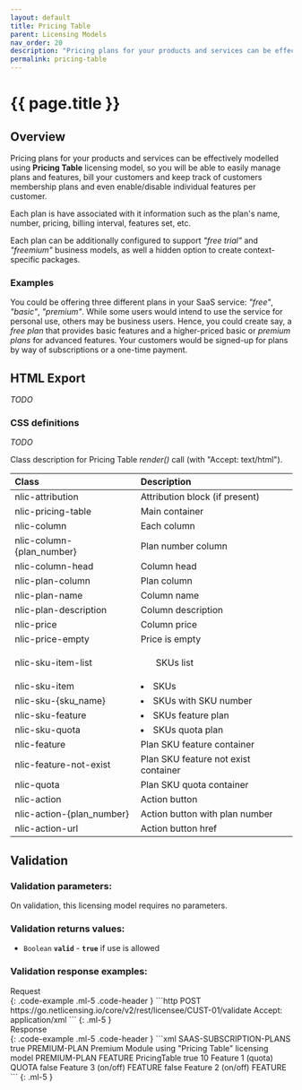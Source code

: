 ```yaml
---
layout: default
title: Pricing Table
parent: Licensing Models
nav_order: 20
description: "Pricing plans for your products and services can be effectively modelled using Pricing Table licensing model"
permalink: pricing-table
---
```


{{ page.title }}
============

Overview
--------

Pricing plans for your products and services can be effectively modelled using **Pricing Table** licensing model, so you will be able to easily manage plans and features, bill your customers and keep track of customers membership plans and even enable/disable individual features per customer.

Each plan is have associated with it information such as the plan's name, number, pricing, billing interval, features set, etc.

Each plan can be additionally configured to support *"free trial"* and *"freemium"* business models, as well a hidden option to create context-specific packages.

### Examples

You could be offering three different plans in your SaaS service: *"free"*, *"basic"*, *"premium"*. While some users would intend to use the service for personal use, others may be business users. Hence, you could create say, a *free plan* that provides basic features and a higher-priced basic or *premium plans* for advanced features.
Your customers would be signed-up for plans by way of subscriptions or a one-time payment.

HTML Export
-----------

*TODO*

### CSS definitions

*TODO*

Class description for Pricing Table *render()* call (with "Accept: text/html").

| Class | Description |
|:-------|:-----------|
| nlic-attribution | Attribution block (if present) |
| nlic-pricing-table | Main container |
| nlic-column | Each column |
| nlic-column-{plan_number} | Plan number column |
| nlic-column-head | Column head |
| nlic-plan-column | Plan column |
| nlic-plan-name | Column name |
| nlic-plan-description | Column description |
| nlic-price | Column price |
| nlic-price-empty | Price is empty |
| nlic-sku-item-list | <ul> SKUs list |
| nlic-sku-item | <li> SKUs |
| nlic-sku-{sku_name} | <li> SKUs with SKU number |
| nlic-sku-feature | <li> SKUs feature plan |
| nlic-sku-quota | <li> SKUs quota plan |
| nlic-feature | Plan SKU feature container |
| nlic-feature-not-exist | Plan SKU feature not exist container |
| nlic-quota | Plan SKU quota container |
| nlic-action | Action button |
| nlic-action-{plan_number} | Action button with plan number |
| nlic-action-url | Action button href |

Validation
----------

### Validation parameters:

On validation, this licensing model requires no parameters.

### Validation returns values:

-   `Boolean` **`valid`** - **`true`** if use is allowed

### Validation response examples:

<div>Request</div>
{: .code-example .ml-5 .code-header }
```http
POST https://go.netlicensing.io/core/v2/rest/licensee/CUST-01/validate
Accept: application/xml
```
{: .ml-5 }
<div>Response</div>
{: .code-example .ml-5 .code-header }
```xml
 <?xml version="1.0" encoding="UTF-8" standalone="yes"?>
<ns2:netlicensing xmlns="http://www.w3.org/2000/09/xmldsig#" xmlns:ns2="http://netlicensing.labs64.com/schema/context" ttl="2020-05-06T07:01:06.970Z">
  <ns2:infos/>
  <ns2:items>
    <ns2:item type="ProductModuleValidation">
      <ns2:property name="productModuleNumber">SAAS-SUBSCRIPTION-PLANS</ns2:property>
      <ns2:property name="valid">true</ns2:property>
      <ns2:property name="pricingPlanId">PREMIUM-PLAN</ns2:property>
      <ns2:property name="pricingPlanName">Premium</ns2:property>
      <ns2:property name="productModuleName">Module using "Pricing Table" licensing model</ns2:property>
      <ns2:property name="activePricingPlans">PREMIUM-PLAN</ns2:property>
      <ns2:property name="pricingPlanType">FEATURE</ns2:property>
      <ns2:property name="licensingModel">PricingTable</ns2:property>
      <ns2:list name="FEATURE01">
        <ns2:property name="valid">true</ns2:property>
        <ns2:property name="quota">10</ns2:property>
        <ns2:property name="name">Feature 1 (quota)</ns2:property>
        <ns2:property name="type">QUOTA</ns2:property>
      </ns2:list>
      <ns2:list name="FEATURE03">
        <ns2:property name="valid">false</ns2:property>
        <ns2:property name="name">Feature 3 (on/off)</ns2:property>
        <ns2:property name="type">FEATURE</ns2:property>
      </ns2:list>
      <ns2:list name="FEATURE02">
        <ns2:property name="valid">false</ns2:property>
        <ns2:property name="name">Feature 2 (on/off)</ns2:property>
        <ns2:property name="type">FEATURE</ns2:property>
      </ns2:list>
    </ns2:item>
  </ns2:items>
</ns2:netlicensing>
```
{: .ml-5 }
